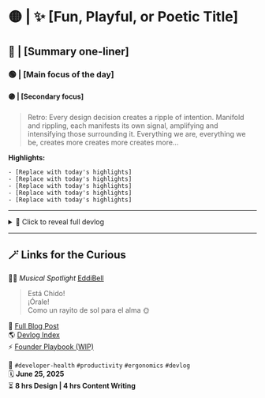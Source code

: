 # 🟡 | ✨ [Fun, Playful, or Poetic Title]

## 🔴 | [Summary one-liner]
### 🟢 | [Main focus of the day]
#### 🟣 | [Secondary focus]

> Retro: Every design decision creates a ripple of intention. Manifold and rippling, each manifests its own signal, amplifying and intensifying those surrounding it. Everything we are, everything we be, creates more creates more creates more...

**Highlights:**
```
- [Replace with today's highlights]
- [Replace with today's highlights]
- [Replace with today's highlights]
- [Replace with today's highlights]
- [Replace with today's highlights]
```

---

<details>
<summary>📖 Click to reveal full devlog</summary>

[Post goes here]

</details>

---

## 🪄 Links for the Curious

👩‍🎤 *Musical Spotlight* [EddiBell](https://www.youtube.com/watch?v=RRcytrKKZa8)

> Está Chido!  
> ¡Órale!  
> Como un rayito de sol para el alma 🌞

📸 [Full Blog Post](https://blog.fahrnbach.one/taking-a-standing-desk)  
🌎 [Devlog Index](https://github.com/fahrnbach/one/discussions/4)  
⚡️ [Founder Playbook (WIP)](https://github.com/fahrnbach/one/tree/main/docs/founder)  

🛒 `#developer-health` `#productivity` `#ergonomics` `#devlog`  
🗓️ **June 25, 2025**  
⏳ **8 hrs Design | 4 hrs Content Writing**
